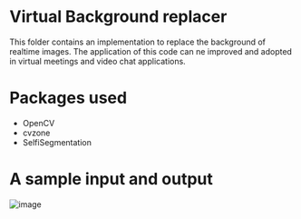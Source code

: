 # Virtual Background replacer
This folder contains an implementation to replace the background of realtime images. The application of this code can ne improved and adopted in virtual meetings and video chat applications.

# Packages used 
* OpenCV
* cvzone
* SelfiSegmentation

# A sample input and output
![image](https://user-images.githubusercontent.com/69035013/195995872-02a59af8-9301-4f03-9153-ee480b76009c.png)

